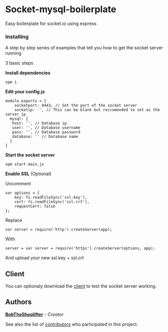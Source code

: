 # Socket-mysql-boilerplate

Easy boilerplate for socket.io using express

### Installing

A step by step series of examples that tell you how to get the socket server running

3 basic steps


**Install dependencies**
```
npm i
```
**Edit your config.js**

```
module.exports = {
	socketport: 8443, // Set the port of the socket server
	socketip: '', // This can be blank but reccomended to set as the server ip
  mysql: {
   host: '', // Database ip
   user: '', // Database username
   pass: '', // Database password
   database: '' // Database name
  }
}
```

**Start the socket server**
```
npm start main.js
```

**Enable SSL** (Optional)

Uncomment
```
var options = {
    key: fs.readFileSync('ssl.key'),
    cert: fs.readFileSync('ssl.crt'),
    requestCert: false
};
```
Replace

```var server = require('http').createServer(app);```

With

```server = var server = require('https').createServer(options, app);```

And upload your new ssl.key + ssl.crt

## Client

You can optionaly download the [client](https://github.com/BobTheShoplifter/Socket-mysql-boilerplate-client) to test the socket server working.

## Authors

**[BobTheShoplifter](https://github.com/BobTheShoplifter)** - *Creator*

See also the list of [contributors](https://github.com/your/project/contributors) who participated in this project.

